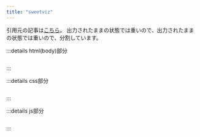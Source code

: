 ```yaml
---
title: "sweetviz"
---
```

引用元の記事は[こちら](★★★)。
出力されたままの状態では重いので、出力されたままの状態では重いので、分割しています。

:::details html(body)部分
```html:sweetviz
```
:::





:::details css部分
```css:sweetviz
```
:::





:::details js部分
```js:sweetviz
```
:::
